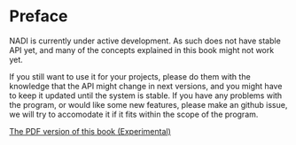# Preface

<div class="warning">
NADI is currently under active development. As such does not have stable API
yet, and many of the concepts explained in this book might not work
yet.

If you still want to use it for your projects, please do them with the
knowledge that the API might change in next versions, and you might
have to keep it updated until the system is stable. If you have any
problems with the program, or would like some new features, please
make an github issue, we will try to accomodate it if it fits within
the scope of the program.
</div>

[The PDF version of this book (Experimental)](./data/nadi-book.pdf)
